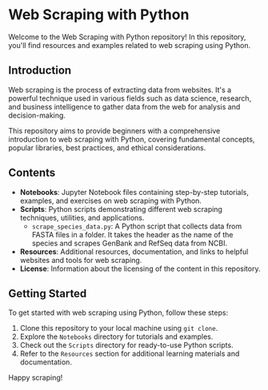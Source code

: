 # Web Scraping with Python

Welcome to the Web Scraping with Python repository! In this repository, you'll find resources and examples related to web scraping using Python.

## Introduction

Web scraping is the process of extracting data from websites. It's a powerful technique used in various fields such as data science, research, and business intelligence to gather data from the web for analysis and decision-making.

This repository aims to provide beginners with a comprehensive introduction to web scraping with Python, covering fundamental concepts, popular libraries, best practices, and ethical considerations.

## Contents

- **Notebooks**: Jupyter Notebook files containing step-by-step tutorials, examples, and exercises on web scraping with Python.
- **Scripts**: Python scripts demonstrating different web scraping techniques, utilities, and applications.
  - `scrape_species_data.py`: A Python script that collects data from FASTA files in a folder. It takes the header as the name of the species and scrapes GenBank and RefSeq data from NCBI.
- **Resources**: Additional resources, documentation, and links to helpful websites and tools for web scraping.
- **License**: Information about the licensing of the content in this repository.

## Getting Started

To get started with web scraping using Python, follow these steps:

1. Clone this repository to your local machine using `git clone`.
2. Explore the `Notebooks` directory for tutorials and examples.
3. Check out the `Scripts` directory for ready-to-use Python scripts.
4. Refer to the `Resources` section for additional learning materials and documentation.

Happy scraping!
